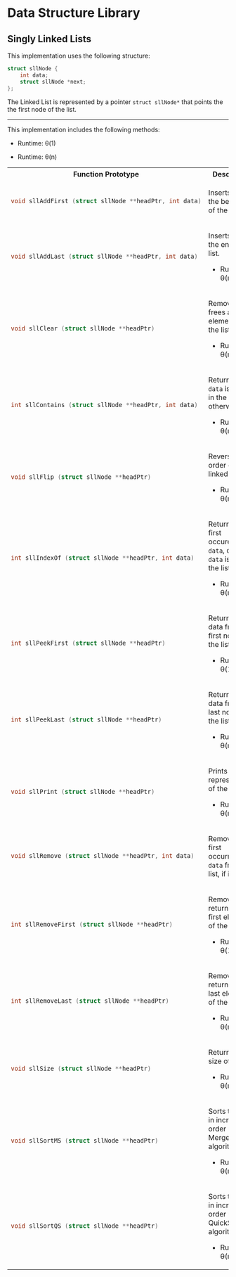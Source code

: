 # Data Structure Library 

## Singly Linked Lists
This implementation uses the following structure:
```c
struct sllNode {
	int data;
	struct sllNode *next;
};
```
The Linked List is represented by a pointer `struct sllNode*` that points the the first node of the list. 

---
This implementation includes the following methods:

<table style="width:100%">
<colgroup>
<col style="width:50%">
</colgroup>

<tr>
<th>Function Prototype</th>
<th>Description</th>
</tr>

<tr>
<td>

```c
void sllAddFirst (struct sllNode **headPtr, int data)
```
</td>
<td>

Inserts `data` at the beginning of the list.</td>
* Runtime: θ(1)
</tr>

<tr>
<td>

```c
void sllAddLast (struct sllNode **headPtr, int data)
```
</td>
<td>

Inserts `data` at the end of the list.
* Runtime: θ(n)
</td>
</tr>

<tr>
<td>

```c
void sllClear (struct sllNode **headPtr)
```
</td>
<td>

Removes & frees all elements from the list.
* Runtime: θ(n)
</td>
</tr>

<tr>
<td>

```c
int sllContains (struct sllNode **headPtr, int data)
```
</td>
<td>

Returns 1 if `data` is found in the list, 0 otherwise.
* Runtime: θ(n)
</td>
</tr>

<tr>
<td>

```c
void sllFlip (struct sllNode **headPtr)
```
</td>
<td>

Reverses the order of the linked list.
* Runtime: θ(n)
</td>
</tr>

<tr>
<td>

```c
int sllIndexOf (struct sllNode **headPtr, int data)
```
</td>
<td>

Returns the first occurence of `data`, or -1 if `data` is not in the list.
* Runtime: θ(n)
</td>
</tr>

<tr>
<td>

```c
int sllPeekFirst (struct sllNode **headPtr)
```
</td>
<td>

Returns the data from the first node in the list.
* Runtime: θ(1)
</td>
</tr>

<tr>
<td>

```c
int sllPeekLast (struct sllNode **headPtr)
```
</td>
<td>

Returns the data from the last node in the list.
* Runtime: θ(n)
</td>
</tr>

<tr>
<td>

```c
void sllPrint (struct sllNode **headPtr)
```
</td>
<td>

Prints a string representation of the list.
* Runtime: θ(n)
</td>
</tr>

<tr>
<td>

```c
void sllRemove (struct sllNode **headPtr, int data)
```
</td>
<td>

Removes the first occurrence of `data` from the list, if it exists.</td>
* Runtime: θ(n)
</tr>

<tr>
<td>

```c
int sllRemoveFirst (struct sllNode **headPtr)
```
</td>
<td>

Removes and returns the first element of the list.
* Runtime: θ(1)
</td>
</tr>

<tr>
<td>

```c
int sllRemoveLast (struct sllNode **headPtr)
```
</td>
<td>

Removes and returns the last element of the list.
* Runtime: θ(n)
</td>
</tr>

<tr>
<td>

```c
void sllSize (struct sllNode **headPtr)
```
</td>
<td>

Returns the size of the list.
* Runtime: θ(n)
</td>
</tr>

<tr>
<td>

```c
void sllSortMS (struct sllNode **headPtr)
```
</td>
<td>

Sorts the list in increasing order using MergeSort algorithm.
* Runtime: θ(nlog(n))
</td>
</tr>

<tr>
<td>

```c
void sllSortQS (struct sllNode **headPtr)
```
</td>
<td>

Sorts the list in increasing order using QuickSort algorithm.
* Runtime: θ(nlog(n))
</td>
</tr>

</table>

